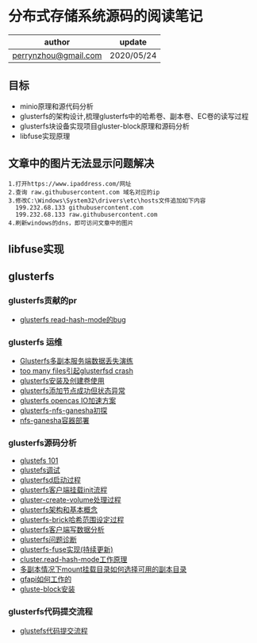 #  分布式存储系统源码的阅读笔记

| author | update |
| ------ | ------ |
| perrynzhou@gmail.com | 2020/05/24 |

## 目标

- minio原理和源代码分析
- glusterfs的架构设计,梳理glusterfs中的哈希卷、副本卷、EC卷的读写过程
- glusterfs块设备实现项目gluster-block原理和源码分析
- libfuse实现原理

## 文章中的图片无法显示问题解决

```
1.打开https://www.ipaddress.com/网址
2.查询 raw.githubusercontent.com 域名对应的ip
3.修改C:\Windows\System32\drivers\etc\hosts文件追加如下内容
  199.232.68.133 githubusercontent.com
  199.232.68.133 raw.githubusercontent.com
4.刷新windows的dns，即可访问文章中的图片
```

## libfuse实现

## glusterfs


### glusterfs贡献的pr

- [glusterfs read-hash-mode的bug](https://github.com/gluster/glusterfs/commit/268faabed00995537394c04ac168c018167fbe27)

### glusterfs 运维

- [Glusterfs多副本服务端数据丢失演练](./document/glusterfs/Glusterfs多副本服务端数据丢失演练.md)
- [too many files引起glusterfsd crash](./document/glusterfs/glusterfsd出现crash的分析和总结.md)
- [glusterfs安装及创建卷使用](./document/glusterfs/glusterfs安装及创建卷使用.md)
- [glusterfs添加节点成功但状态异常](./document/glusterfs/glusterfs添加节点错误.md)
- [glusterfs opencas IO加速方案](./document/opencas/OpenCAS缓存加速方案.md)
- [glusterfs-nfs-ganesha初探](./document/glusterfs/2020-11-24-基于glusterfs的nfs-ganesha方案.md)
- [nfs-ganesha容器部署](./document/glusterfs/2020-12-01-nfs-ganesha容器部署.md)

### glusterfs源码分析
- [glustefs 101](./document/glusterfs101-courses)
- [glustefs调试](./document/glusterfs/glusterfs调试.md)
- [glusterfsd启动过程](./document/glusterfs/glusterfsd启动过程.md)
- [glusterfs客户端挂载init流程](./document/glusterfs/glusterfs客户端挂载init流程.md)
- [gluster-create-volume处理过程](./document/glusterfs/gluster-create-volume处理过程.md)
- [glusterfs架构和基本概念](./document/glusterfs/glusterfs架构和基本概念.md)
- [glusterfs-brick哈希范围设定过程](./document/glusterfs/glusterfs-brick哈希范围设定过程.md)
- [glusterfs客户端写数据分析](./document/glusterfs/glusterfs客户端写数据分析.md)
- [glusterfs问题诊断](./document/glusterfs/glusterfs问题诊断.md)
- [glusterfs-fuse实现(持续更新)](./document/glusterfs/glusterfs-fuse实现.md)
- [cluster.read-hash-mode工作原理](./document/glusterfs/cluster.read-hash-mode工作原理.md)
- [多副本情况下mount挂载目录如何选择可用的副本目录](./document/glusterfs/多副本情况下mount挂载目录如何选择可用的副本目录.md)
- [gfapi如何工作的](./document/glusterfs/2020-11-04-gfapi如何工作的.md)
- [gluste-block安装](./document/glusterfs/gluste-block介绍.md) 


### glusterfs代码提交流程
- [glustefs代码提交流程](./document/glusterfs/glusterfs代码提交流程.md)






